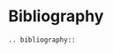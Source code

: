 # Bibliography

<!-- see https://sphinxcontrib-bibtex.readthedocs.io/en/latest/usage.html for options -->

```{eval-rst}
.. bibliography::
```
